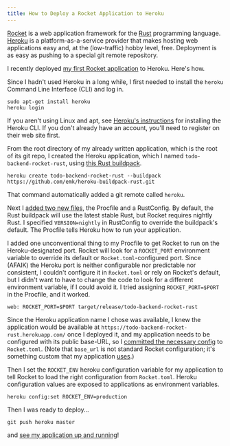```yaml
---
title: How to Deploy a Rocket Application to Heroku
---
```


[Rocket](https://rocket.rs/) is a web application framework for the
[Rust](https://www.rust-lang.org/) programming language.
[Heroku](https://www.heroku.com/) is a platform-as-a-service provider that makes hosting
web applications easy and, at the (low-traffic) hobby level, free.
Deployment is as easy as pushing to a special git remote repository.

I recently deployed [my first Rocket application](https://gitlab.com/duelinmarkers/todo-backend-rocket-rust) to Heroku.
Here's how.

Since I hadn't used Heroku in a long while, I first needed to install the `heroku`
Command Line Interface (CLI) and log in.

```
sudo apt-get install heroku
heroku login
```

If you aren't using Linux and apt, see [Heroku's instructions](https://devcenter.heroku.com/articles/getting-started-with-ruby#set-up) for installing the Heroku CLI.
If you don't already have an account, you'll need to register on their web site first.

From the root directory of my already written application, which is the root of its git repo,
I created the Heroku application, which I named `todo-backend-rocket-rust`,
using [this Rust buildpack](https://github.com/emk/heroku-buildpack-rust).

```
heroku create todo-backend-rocket-rust --buildpack https://github.com/emk/heroku-buildpack-rust.git
```

That command automatically added a git remote called `heroku`.

Next I [added two new files](https://gitlab.com/duelinmarkers/todo-backend-rocket-rust/commit/598e4dd716fa64c7ebde14a39d7049c2f7b07856), the Procfile and a RustConfig.
By default, the Rust buildpack will use the latest stable Rust,
but Rocket requires nightly Rust.
I specified `VERSION=nightly` in RustConfig to override the buildpack's default.
The Procfile tells Heroku how to run your application.

I added one unconventional thing to my Procfile to get Rocket to run on
the Heroku-designated port. Rocket will look for a `ROCKET_PORT` environment variable
to override its default or `Rocket.toml`-configured port.
Since (AFAIK) the Heroku port is neither configurable nor predictable nor consistent,
I couldn't configure it in `Rocket.toml` or rely on Rocket's default,
but I didn't want to have to change the code to look for a different environment variable,
if I could avoid it.
I tried assigning `ROCKET_PORT=$PORT` in the Procfile, and it worked.

```
web: ROCKET_PORT=$PORT target/release/todo-backend-rocket-rust
```

Since the Heroku application name I chose was available,
I knew the application would be available at
`https://todo-backend-rocket-rust.herokuapp.com/` once I deployed it,
and my application needs to be configured with its public base-URL,
so I [committed the necessary config](https://gitlab.com/duelinmarkers/todo-backend-rocket-rust/commit/640a437f07f3894608541ad075ba2963258abb95)
to `Rocket.toml`.
(Note that `base_url` is not standard Rocket configuration;
it's something custom that my application [uses](https://gitlab.com/duelinmarkers/todo-backend-rocket-rust/blob/640a437f07f3894608541ad075ba2963258abb95/src/main.rs#L18).)

Then I set the `ROCKET_ENV` heroku configuration variable for my application
to tell Rocket to load the right configuration from `Rocket.toml`.
Heroku configuration values are exposed to applications as environment variables.

```
heroku config:set ROCKET_ENV=production
```

Then I was ready to deploy...

```
git push heroku master
```

and [see my application up and running](https://www.todobackend.com/specs/index.html?https://todo-backend-rocket-rust.herokuapp.com/)!
